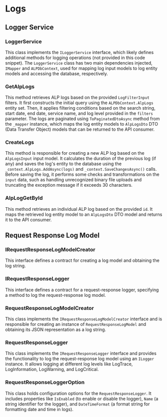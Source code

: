 # Logs
## Logger Service
### LoggerService
This class implements the `ILoggerService` interface, which likely defines additional methods for logging operations (not provided in this code snippet). The `LoggerService` class has two main dependencies injected, `IMapper` and `ALPDbContext`, used for mapping log input models to log entity models and accessing the database, respectively.

### GetAlpLogs
This method retrieves ALP logs based on the provided `LogFilterInput` filters. It first constructs the initial query using the `ALPDbContext.AlpLogs` entity set. Then, it applies filtering conditions based on the search string, start date, end date, service name, and log level provided in the `filters` parameter. The logs are paginated using `ToPaginatedDtoAsync` method from the `_mapper` instance, which maps the log entity models to `AlpLogsDto` DTO (Data Transfer Object) models that can be returned to the API consumer.

### CreateLogs
This method is responsible for creating a new ALP log based on the `AlpLogsInput` input model. It calculates the duration of the previous log (if any) and saves the log's entity to the database using the `_context.AlpLogs.AddAsync(logs)` and `_context.SaveChangesAsync()` calls. Before saving the log, it performs some checks and transformations on the `input` data, such as handling unrecognized binary file uploads and truncating the exception message if it exceeds 30 characters.

### AlpLogGetById
This method retrieves an individual ALP log based on the provided `id`. It maps the retrieved log entity model to an `AlpLogsDto` DTO model and returns it to the API consumer.



## Request Response Log Model
### IRequestResponseLogModelCreator
This interface defines a contract for creating a log model and obtaining the log string.

### IRequestResponseLogger
This interface defines a contract for a request-response logger, specifying a method to log the request-response log model.

### RequestResponseLogModelCreator
This class implements the `IRequestResponseLogModelCreator` interface and is responsible for creating an instance of `RequestResponseLogModel` and obtaining its JSON representation as a log string.

### RequestResponseLogger
This class implements the `IRequestResponseLogger` interface and provides the functionality to log the request-response log model using an `ILogger` instance. It allows logging at different log levels like LogTrace, LogInformation, LogWarning, and LogCritical.

### RequestResponseLoggerOption
This class holds configuration options for the `RequestResponseLogger`. It includes properties like `IsEnabled` (to enable or disable the logger), `Name` (a string identifier for the logger), and `DateTimeFormat` (a format string for formatting date and time in logs).


